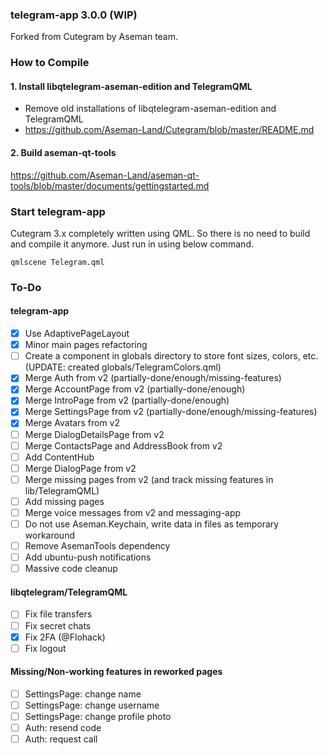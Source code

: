 ### telegram-app 3.0.0 (WIP)

Forked from Cutegram by Aseman team.

### How to Compile

#### 1. Install libqtelegram-aseman-edition and TelegramQML

- Remove old installations of libqtelegram-aseman-edition and TelegramQML
- https://github.com/Aseman-Land/Cutegram/blob/master/README.md

#### 2. Build aseman-qt-tools

https://github.com/Aseman-Land/aseman-qt-tools/blob/master/documents/gettingstarted.md

### Start telegram-app

Cutegram 3.x completely written using QML. So there is no need to build and compile it anymore. Just run in using below command.

    qmlscene Telegram.qml

### To-Do

#### telegram-app
- [x] Use AdaptivePageLayout
- [x] Minor main pages refactoring
- [ ] Create a component in globals directory to store font sizes, colors, etc. (UPDATE: created globals/TelegramColors.qml)
- [x] Merge Auth from v2 (partially-done/enough/missing-features)
- [x] Merge AccountPage from v2 (partially-done/enough)
- [x] Merge IntroPage from v2 (partially-done/enough)
- [x] Merge SettingsPage from v2 (partially-done/enough/missing-features)
- [x] Merge Avatars from v2
- [ ] Merge DialogDetailsPage from v2
- [ ] Merge ContactsPage and AddressBook from v2
- [ ] Add ContentHub
- [ ] Merge DialogPage from v2
- [ ] Merge missing pages from v2 (and track missing features in lib/TelegramQML)
- [ ] Add missing pages
- [ ] Merge voice messages from v2 and messaging-app
- [ ] Do not use Aseman.Keychain, write data in files as temporary workaround
- [ ] Remove AsemanTools dependency
- [ ] Add ubuntu-push notifications
- [ ] Massive code cleanup

#### libqtelegram/TelegramQML
- [ ] Fix file transfers
- [ ] Fix secret chats
- [x] Fix 2FA (@Flohack)
- [ ] Fix logout

#### Missing/Non-working features in reworked pages ####
- [ ] SettingsPage: change name
- [ ] SettingsPage: change username
- [ ] SettingsPage: change profile photo
- [ ] Auth: resend code
- [ ] Auth: request call
